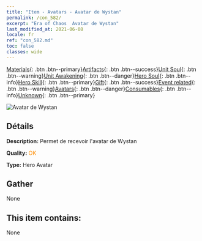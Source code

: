 ```yaml
---
title: "Item - Avatars - Avatar de Wystan"
permalink: /con_582/
excerpt: "Era of Chaos  Avatar de Wystan"
last_modified_at: 2021-06-08
locale: fr
ref: "con_582.md"
toc: false
classes: wide
---
```

 [Materials](/ItemsFR/){: .btn .btn--primary}[Artifacts](/ItemsFR/Artifacts/){: .btn .btn--success}[Unit Soul](/ItemsFR/UnitSoul/){: .btn .btn--warning}[Unit Awakening](/ItemsFR/UnitAwakening/){: .btn .btn--danger}[Hero Soul](/ItemsFR/HeroSoul/){: .btn .btn--info}[Hero Skill](/ItemsFR/HeroSkill/){: .btn .btn--primary}[Gift](/ItemsFR/Gift/){: .btn .btn--success}[Event related](/ItemsFR/Events/){: .btn .btn--warning}[Avatars](/ItemsFR/Avatars/){: .btn .btn--danger}[Consumables](/ItemsFR/Consumables/){: .btn .btn--info}[Unknown](/ItemsFR/Unknown/){: .btn .btn--primary}

 ![Avatar de Wystan](/images/h/h_Wystan1.jpg)

## Détails
 **Description:** Permet de recevoir l'avatar de Wystan

 **Quality:** <span style="color: #FF8C00">OK</span>

 **Type:** Hero Avatar

## Gather

  None

## This item contains:

  None

